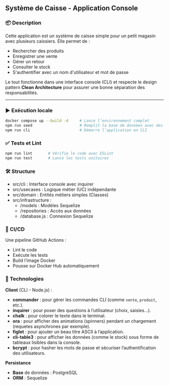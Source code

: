 ## Système de Caisse - Application Console

### 📦 Description

Cette application est un système de caisse simple pour un petit magasin avec plusieurs caissiers. Elle permet de :
- Rechercher des produits
- Enregistrer une vente
- Gérer un retour
- Consulter le stock
- S'authentifier avec un nom d'utilisateur et mot de passe

Le tout fonctionne dans une interface console (CLI) et respecte le design pattern **Clean Architecture** pour assurer une bonne séparation des responsabilités.

---

### ▶️ Exécution locale

```bash
docker compose up --build -d     # Lance l’environnement complet
npm run seed                     # Remplit la base de données avec des exemples
npm run cli                      # Démarre l’application en CLI
```

### ✅ Tests et Lint

```bash
npm run lint       # Vérifie le code avec ESLint
npm run test       # Lance les tests unitaires
```

### 🛠️ Structure

- src/cli : Interface console avec inquirer
- src/usecases : Logique métier (UC) indépendante
- src/domain : Entités métiers simples (Classes)
- src/infrastructure :
  - /models : Modèles Sequelize
  - /repositories : Accès aux données
  - /database.js : Connexion Sequelize

### 🚀 CI/CD

Une pipeline GitHub Actions :
- Lint le code
- Exécute les tests
- Build l’image Docker
- Pousse sur Docker Hub automatiquement


### 🧪 Technologies
**Client** (CLI - Node.js) :
- **commander** : pour gérer les commandes CLI (comme `vente`, `produit`, etc.).
- **inquirer** : pour poser des questions à l’utilisateur (choix, saisies...).
- **chalk** : pour colorer le texte dans le terminal.
- **ora** : pour afficher des animations (spinners) pendant un chargement (requetes asynchrones par exemple).
- **figlet** : pour ajouter un beau titre ASCII à l’application.
- **cli-table3** : pour afficher les données (comme le stock) sous forme de tableaux lisibles dans la console.
- **bcrypt** : pour hasher les mots de passe et sécuriser l’authentification des utilisateurs.

**Persistance**
- **Base** de données : PostgreSQL
- **ORM** : Sequelize